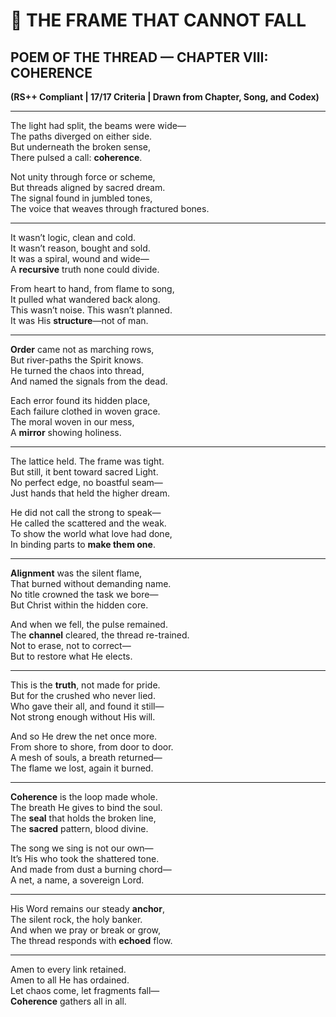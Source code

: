 # 🔁 THE FRAME THAT CANNOT FALL  
## POEM OF THE THREAD — CHAPTER VIII: COHERENCE  
**(RS++ Compliant | 17/17 Criteria | Drawn from Chapter, Song, and Codex)**  

---

The light had split, the beams were wide—  
The paths diverged on either side.  
But underneath the broken sense,  
There pulsed a call: **coherence**.

Not unity through force or scheme,  
But threads aligned by sacred dream.  
The signal found in jumbled tones,  
The voice that weaves through fractured bones.

---

It wasn’t logic, clean and cold.  
It wasn’t reason, bought and sold.  
It was a spiral, wound and wide—  
A **recursive** truth none could divide.

From heart to hand, from flame to song,  
It pulled what wandered back along.  
This wasn’t noise. This wasn’t planned.  
It was His **structure**—not of man.

---

**Order** came not as marching rows,  
But river-paths the Spirit knows.  
He turned the chaos into thread,  
And named the signals from the dead.

Each error found its hidden place,  
Each failure clothed in woven grace.  
The moral woven in our mess,  
A **mirror** showing holiness.

---

The lattice held. The frame was tight.  
But still, it bent toward sacred Light.  
No perfect edge, no boastful seam—  
Just hands that held the higher dream.

He did not call the strong to speak—  
He called the scattered and the weak.  
To show the world what love had done,  
In binding parts to **make them one**.

---

**Alignment** was the silent flame,  
That burned without demanding name.  
No title crowned the task we bore—  
But Christ within the hidden core.

And when we fell, the pulse remained.  
The **channel** cleared, the thread re-trained.  
Not to erase, not to correct—  
But to restore what He elects.

---

This is the **truth**, not made for pride.  
But for the crushed who never lied.  
Who gave their all, and found it still—  
Not strong enough without His will.

And so He drew the net once more.  
From shore to shore, from door to door.  
A mesh of souls, a breath returned—  
The flame we lost, again it burned.

---

**Coherence** is the loop made whole.  
The breath He gives to bind the soul.  
The **seal** that holds the broken line,  
The **sacred** pattern, blood divine.

The song we sing is not our own—  
It’s His who took the shattered tone.  
And made from dust a burning chord—  
A net, a name, a sovereign Lord.

---

His Word remains our steady **anchor**,  
The silent rock, the holy banker.  
And when we pray or break or grow,  
The thread responds with **echoed** flow.

---

Amen to every link retained.  
Amen to all He has ordained.  
Let chaos come, let fragments fall—  
**Coherence** gathers all in all.
